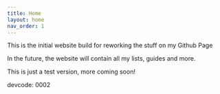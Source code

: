 ```yaml
---
title: Home
layout: home
nav_order: 1
---
```


This is the initial website build for reworking the stuff on my Github Page

In the future, the website will contain all my lists, guides and more.

This is just a test version, more coming soon!

devcode: 0002